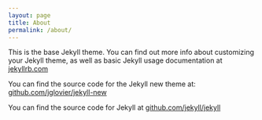 ```yaml
---
layout: page
title: About
permalink: /about/
---
```


This is the base Jekyll theme. You can find out more info about
customizing your Jekyll theme, as well as basic Jekyll usage
documentation at [jekyllrb.com](http://jekyllrb.com/)

You can find the source code for the Jekyll new theme at:
[github.com/jglovier/jekyll-new](https://github.com/jglovier/jekyll-new)

You can find the source code for Jekyll at
[github.com/jekyll/jekyll](https://github.com/jekyll/jekyll)
